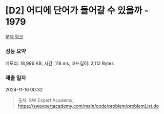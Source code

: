 # [D2] 어디에 단어가 들어갈 수 있을까 - 1979 

[문제 링크](https://swexpertacademy.com/main/code/problem/problemDetail.do?contestProbId=AV5PuPq6AaQDFAUq) 

### 성능 요약

메모리: 18,996 KB, 시간: 118 ms, 코드길이: 2,112 Bytes

### 제출 일자

2024-11-16 00:32



> 출처: SW Expert Academy, https://swexpertacademy.com/main/code/problem/problemList.do